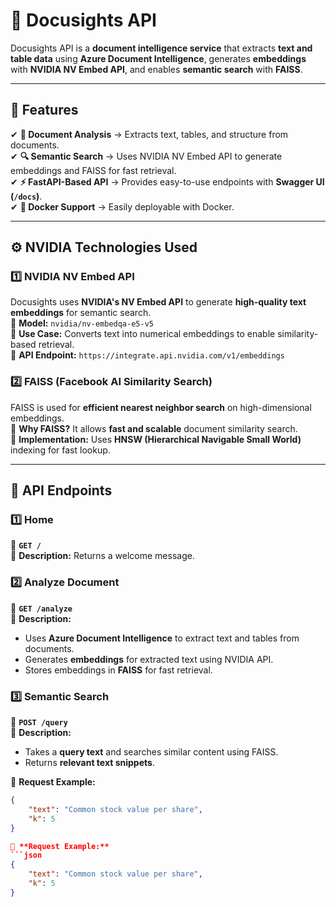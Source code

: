 # 📌 Docusights API  
Docusights API is a **document intelligence service** that extracts **text and table data** using **Azure Document Intelligence**, generates **embeddings** with **NVIDIA NV Embed API**, and enables **semantic search** with **FAISS**.

---

## 🚀 Features  
✔ **📄 Document Analysis** → Extracts text, tables, and structure from documents.  
✔ **🔍 Semantic Search** → Uses NVIDIA NV Embed API to generate embeddings and FAISS for fast retrieval.  
✔ **⚡ FastAPI-Based API** → Provides easy-to-use endpoints with **Swagger UI (`/docs`)**.  
✔ **🐳 Docker Support** → Easily deployable with Docker.  

---

## ⚙️ NVIDIA Technologies Used  

### **1️⃣ NVIDIA NV Embed API**  
Docusights uses **NVIDIA's NV Embed API** to generate **high-quality text embeddings** for semantic search.  
🔹 **Model:** `nvidia/nv-embedqa-e5-v5`  
🔹 **Use Case:** Converts text into numerical embeddings to enable similarity-based retrieval.  
🔹 **API Endpoint:** `https://integrate.api.nvidia.com/v1/embeddings`  

### **2️⃣ FAISS (Facebook AI Similarity Search)**  
FAISS is used for **efficient nearest neighbor search** on high-dimensional embeddings.  
🔹 **Why FAISS?** It allows **fast and scalable** document similarity search.  
🔹 **Implementation:** Uses **HNSW (Hierarchical Navigable Small World)** indexing for fast lookup.  

---

## 📂 API Endpoints  

### **1️⃣ Home**  
📌 **`GET /`**  
📌 **Description:** Returns a welcome message.  

### **2️⃣ Analyze Document**  
📌 **`GET /analyze`**  
📌 **Description:**  
- Uses **Azure Document Intelligence** to extract text and tables from documents.  
- Generates **embeddings** for extracted text using NVIDIA API.  
- Stores embeddings in **FAISS** for fast retrieval.  

### **3️⃣ Semantic Search**  
📌 **`POST /query`**  
📌 **Description:**  
- Takes a **query text** and searches similar content using FAISS.  
- Returns **relevant text snippets**.  

📌 **Request Example:**  
```json
{
    "text": "Common stock value per share",
    "k": 5
}

📌 **Request Example:**  
```json
{
    "text": "Common stock value per share",
    "k": 5
}
